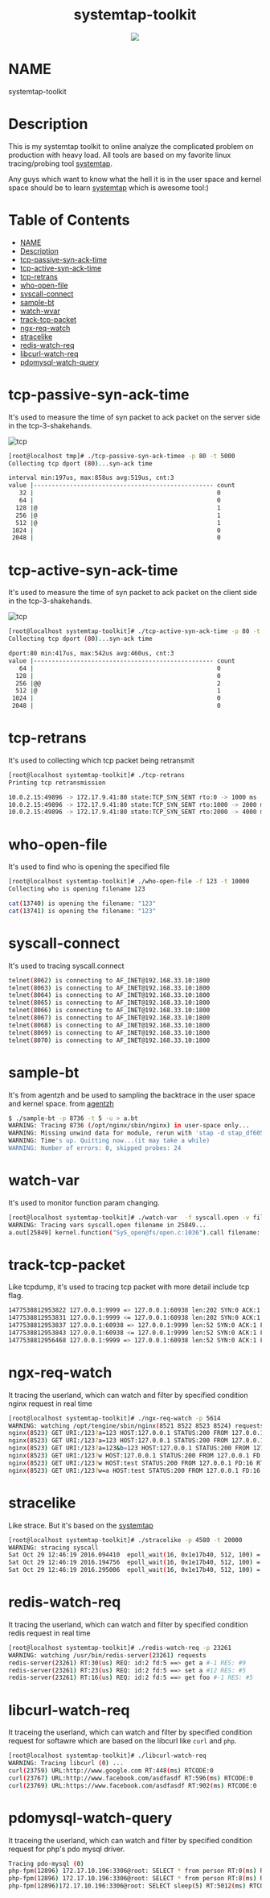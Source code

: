[systemtap]: https://sourceware.org/systemtap/

<h1 align="center">systemtap-toolkit</h1>

<p align="center">
  <img src="http://image.slidesharecdn.com/tracingsummit2014fromdtracetolinux-141013073949-conversion-gate02/95/from-dtrace-to-linux-56-638.jpg"/>
  <br />
</p>


NAME
====
systemtap-toolkit

Description
===========

This is my systemtap toolkit to online analyze the complicated problem on production with heavy load. All tools are based on my favorite linux tracing/probing tool [systemtap].

Any guys which want to know  what the hell it is in the user space and kernel space should be to learn [systemtap] which is awesome tool:)

Table of Contents
=================

* [NAME](#name)
* [Description](#description)
* [tcp-passive-syn-ack-time](#tcp-passive-syn-ack-time)
* [tcp-active-syn-ack-time](#tcp-active-syn-ack-time)
* [tcp-retrans](#tcp-retrans)
* [who-open-file](#who-open-file)
* [syscall-connect](#syscall-connect)
* [sample-bt](#sample-bt)
* [watch-wvar](#watch-var)
* [track-tcp-packet](#track-tcp-packet)
* [ngx-req-watch](#ngx-req-watch)
* [stracelike](#stracelike)
* [redis-watch-req](#redis-watch-req)
* [libcurl-watch-req](#libcurl-watch-req)
* [pdomysql-watch-query](#pdomysql-watch-query)

tcp-passive-syn-ack-time
===============
It's used to measure the time of syn packet to ack packet on the server side in the tcp-3-shakehands.

![tcp](https://raw.githubusercontent.com/detailyang/systemtap-toolkit/master/fixtures/tcp.jpg)

````bash
[root@localhost tmp]# ./tcp-passive-syn-ack-timee -p 80 -t 5000
Collecting tcp dport (80)...syn-ack time

interval min:197us, max:858us avg:519us, cnt:3
value |-------------------------------------------------- count
   32 |                                                   0
   64 |                                                   0
  128 |@                                                  1
  256 |@                                                  1
  512 |@                                                  1
 1024 |                                                   0
 2048 |                                                   0
````



tcp-active-syn-ack-time
===============
It's used to measure the time of syn packet to ack packet on the client side in the tcp-3-shakehands.

![tcp](https://raw.githubusercontent.com/detailyang/systemtap-toolkit/master/fixtures/tcp.jpg)

````bash
[root@localhost systemtap-toolkit]# ./tcp-active-syn-ack-time -p 80 -t 5000
Collecting tcp dport (80)...syn-ack time

dport:80 min:417us, max:542us avg:460us, cnt:3
value |-------------------------------------------------- count
   64 |                                                   0
  128 |                                                   0
  256 |@@                                                 2
  512 |@                                                  1
 1024 |                                                   0
 2048 |                                                   0

````

tcp-retrans
===========
It's used to collecting which tcp packet being retransmit

````bash
[root@localhost systemtap-toolkit]# ./tcp-retrans
Printing tcp retransmission

10.0.2.15:49896 -> 172.17.9.41:80 state:TCP_SYN_SENT rto:0 -> 1000 ms
10.0.2.15:49896 -> 172.17.9.41:80 state:TCP_SYN_SENT rto:1000 -> 2000 ms
10.0.2.15:49896 -> 172.17.9.41:80 state:TCP_SYN_SENT rto:2000 -> 4000 ms
````

who-open-file
=============
It's used to find who is opening the specified file

````bash
[root@localhost systemtap-toolkit]# ./who-open-file -f 123 -t 10000
Collecting who is opening filename 123

cat(13740) is opening the filename: "123"
cat(13741) is opening the filename: "123"
````

syscall-connect
==============
It's used to tracing syscall.connect

````bash
telnet(8062) is connecting to AF_INET@192.168.33.10:1800
telnet(8063) is connecting to AF_INET@192.168.33.10:1800
telnet(8064) is connecting to AF_INET@192.168.33.10:1800
telnet(8065) is connecting to AF_INET@192.168.33.10:1800
telnet(8066) is connecting to AF_INET@192.168.33.10:1800
telnet(8067) is connecting to AF_INET@192.168.33.10:1800
telnet(8068) is connecting to AF_INET@192.168.33.10:1800
telnet(8069) is connecting to AF_INET@192.168.33.10:1800
telnet(8070) is connecting to AF_INET@192.168.33.10:1800
````

sample-bt
=========
It's from agentzh and be used to sampling the backtrace in the user space and kernel space.
from [agentzh](https://github.com/openresty/nginx-systemtap-toolkit#sample-bt)
````bash
$ ./sample-bt -p 8736 -t 5 -u > a.bt
WARNING: Tracing 8736 (/opt/nginx/sbin/nginx) in user-space only...
WARNING: Missing unwind data for module, rerun with 'stap -d stap_df60590ce8827444bfebaf5ea938b5a_11577'
WARNING: Time's up. Quitting now...(it may take a while)
WARNING: Number of errors: 0, skipped probes: 24
````

watch-var
=========
It's used to monitor function param changing.

````bash
[root@localhost systemtap-toolkit]# ./watch-var  -f syscall.open -v filename -p 25849
WARNING: Tracing vars syscall.open filename in 25849...
a.out[25849] kernel.function("SyS_open@fs/open.c:1036").call filename: "" => ""./test""
````

track-tcp-packet
================
Like tcpdump, it's used to tracing tcp packet with more detail include tcp flag.
````bash
1477538812953822 127.0.0.1:9999 => 127.0.0.1:60938 len:202 SYN:0 ACK:1 FIN:0 RST:0 PSH:1 URG:0
1477538812953831 127.0.0.1:9999 <= 127.0.0.1:60938 len:202 SYN:0 ACK:1 FIN:0 RST:0 PSH:1 URG:0
1477538812953837 127.0.0.1:60938 => 127.0.0.1:9999 len:52 SYN:0 ACK:1 FIN:0 RST:0 PSH:0 URG:0
1477538812953843 127.0.0.1:60938 <= 127.0.0.1:9999 len:52 SYN:0 ACK:1 FIN:0 RST:0 PSH:0 URG:0
1477538812956468 127.0.0.1:9999 => 127.0.0.1:60938 len:52 SYN:0 ACK:1 FIN:1 RST:0 PSH:0 URG:0
````

ngx-req-watch
===============
It tracing the userland, which can watch and filter by specified condition nginx request in real time

````bash
[root@localhost systemtap-toolkit]# ./ngx-req-watch -p 5614
WARNING: watching /opt/tengine/sbin/nginx(8521 8522 8523 8524) requests
nginx(8523) GET URI:/123?a=123 HOST:127.0.0.1 STATUS:200 FROM 127.0.0.1 FD:16 RT: 0ms
nginx(8523) GET URI:/123?a=123 HOST:127.0.0.1 STATUS:200 FROM 127.0.0.1 FD:16 RT: 0ms
nginx(8523) GET URI:/123?a=123&b=123 HOST:127.0.0.1 STATUS:200 FROM 127.0.0.1 FD:16 RT: 0ms
nginx(8523) GET URI:/123?w HOST:127.0.0.1 STATUS:200 FROM 127.0.0.1 FD:16 RT: 0ms
nginx(8523) GET URI:/123?w HOST:test STATUS:200 FROM 127.0.0.1 FD:16 RT: 0ms
nginx(8523) GET URI:/123?w=a HOST:test STATUS:200 FROM 127.0.0.1 FD:16 RT: 0ms
````

stracelike
==============
Like strace. But it's based on the [systemtap]
````bash
[root@localhost systemtap-toolkit]# ./stracelike -p 4580 -t 20000
WARNING: stracing syscall
Sat Oct 29 12:46:19 2016.094410  epoll_wait(16, 0x1e17b40, 512, 100) = 0 <0.100334>
Sat Oct 29 12:46:19 2016.194756  epoll_wait(16, 0x1e17b40, 512, 100) = 0 <0.100227>
Sat Oct 29 12:46:19 2016.295006  epoll_wait(16, 0x1e17b40, 512, 100) = 0 <0.101086>
````

redis-watch-req
===============
It tracing the userland, which can watch and filter by specified condition redis request in real time

````bash
[root@localhost systemtap-toolkit]# ./redis-watch-req -p 23261
WARNING: watching /usr/bin/redis-server(23261) requests
redis-server(23261) RT:30(us) REQ: id:2 fd:5 ==> get a #-1 RES: #9
redis-server(23261) RT:23(us) REQ: id:2 fd:5 ==> set a #12 RES: #5
redis-server(23261) RT:16(us) REQ: id:2 fd:5 ==> get foo #-1 RES: #5
````

libcurl-watch-req
=================
It traceing the userland, which can watch and filter by specified condition request for softawre which are based on the libcurl like `curl` and `php`.

````bash
[root@localhost systemtap-toolkit]# ./libcurl-watch-req
WARNING: Tracing libcurl (0) ...
curl(23759) URL:http://www.google.com RT:448(ms) RTCODE:0
curl(23767) URL:http://www.facebook.com/asdfasdf RT:596(ms) RTCODE:0
curl(23769) URL:https://www.facebook.com/asdfasdf RT:902(ms) RTCODE:0
````

pdomysql-watch-query
=================
It traceing the userland, which can watch and filter by specified condition request for php's pdo mysql driver.

````bash
Tracing pdo-mysql (0)
php-fpm(12896) 172.17.10.196:3306@root: SELECT * from person RT:0(ms) RTCODE:1
php-fpm(12896) 172.17.10.196:3306@root: SELECT * from person RT:8(ms) RTCODE:1
php-fpm(12896)172.17.10.196:3306@root: SELECT sleep(5) RT:5012(ms) RTCODE:1
````
